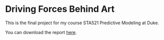 # Driving Forces Behind Art

This is the final project for my course STA521 Predictive Modeling at Duke.

You can download the report [here](https://github.com/JiajunSong629/FinalProj_Predictive_Modeling/raw/master/Part-II-Writeup.pdf).